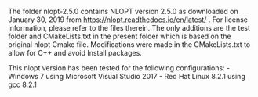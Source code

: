 The folder nlopt-2.5.0 contains NLOPT version 2.5.0 as downloaded on January 30, 2019 from https://nlopt.readthedocs.io/en/latest/ .
For license information, please refer to the files therein. The only additions are the test folder and CMakeLists.txt in the present folder which is based on the original nlopt Cmake file.
Modifications were made in the CMakeLists.txt to allow for C++ and avoid Install packages.

This nlopt version has been tested for the following configurations:
	- Windows 7 using Microsoft Visual Studio 2017
	- Red Hat Linux 8.2.1  using gcc 8.2.1
